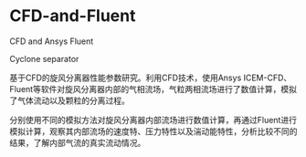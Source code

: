 # CFD-and-Fluent
CFD and Ansys Fluent 


Cyclone separator 

基于CFD的旋风分离器性能参数研究。利用CFD技术，使用Ansys ICEM-CFD、Fluent等软件对旋风分离器内部的气相流场，气粒两相流场进行了数值计算，模拟了气体流动以及颗粒的分离过程。
    
分别使用不同的模拟方法对旋风分离器内部流场进行数值计算，再通过Fluent进行模拟计算，观察其内部流场的速度特、压力特性以及湍动能特性，分析比较不同的结果，了解内部气流的真实流动情况。
